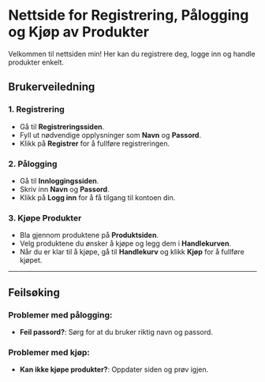 # Nettside for Registrering, Pålogging og Kjøp av Produkter

Velkommen til nettsiden min! Her kan du registrere deg, logge inn og handle produkter enkelt.

## Brukerveiledning

### 1. **Registrering**
- Gå til **Registreringssiden**.
- Fyll ut nødvendige opplysninger som **Navn** og **Passord**.
- Klikk på **Registrer** for å fullføre registreringen.

### 2. **Pålogging**
- Gå til **Innloggingssiden**.
- Skriv inn **Navn** og **Passord**.
- Klikk på **Logg inn** for å få tilgang til kontoen din.

### 3. **Kjøpe Produkter**
- Bla gjennom produktene på **Produktsiden**.
- Velg produktene du ønsker å kjøpe og legg dem i **Handlekurven**.
- Når du er klar til å kjøpe, gå til **Handlekurv** og klikk **Kjøp** for å fullføre kjøpet.

---

## Feilsøking

### Problemer med pålogging:
- **Feil passord?**: Sørg for at du bruker riktig navn og passord.

### Problemer med kjøp:
- **Kan ikke kjøpe produkter?**: Oppdater siden og prøv igjen.
